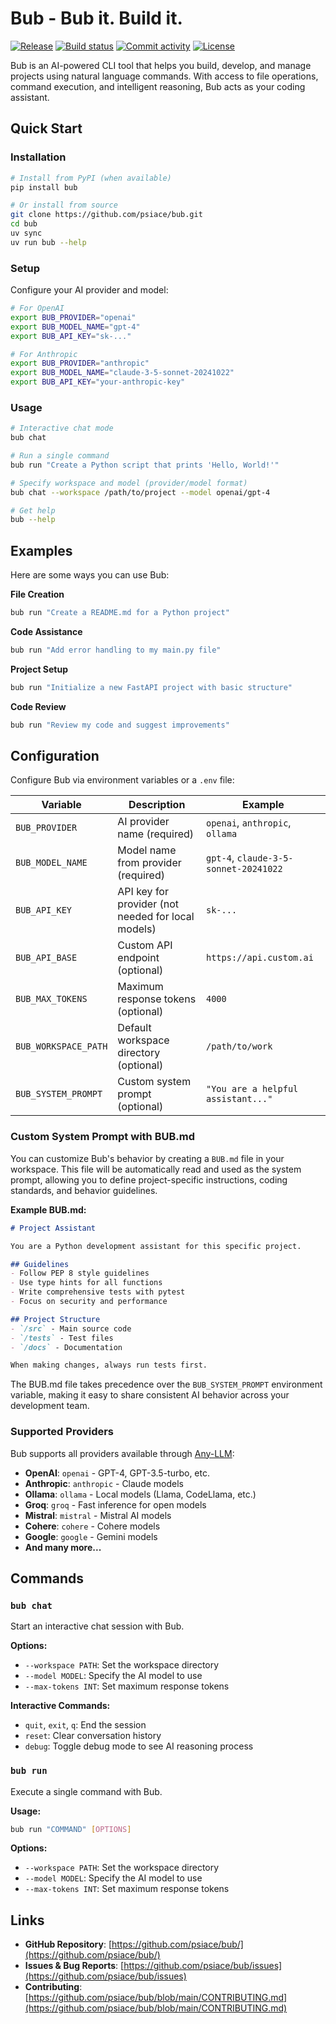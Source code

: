 # Bub - Bub it. Build it.

[![Release](https://img.shields.io/github/v/release/psiace/bub)](https://github.com/psiace/bub/releases)
[![Build status](https://img.shields.io/github/actions/workflow/status/psiace/bub/main.yml?branch=main)](https://github.com/psiace/bub/actions/workflows/main.yml?query=branch%3Amain)
[![Commit activity](https://img.shields.io/github/commit-activity/m/psiace/bub)](https://github.com/psiace/bub/graphs/commit-activity)
[![License](https://img.shields.io/github/license/psiace/bub)](https://github.com/psiace/bub/blob/main/LICENSE)

Bub is an AI-powered CLI tool that helps you build, develop, and manage projects using natural language commands. With access to file operations, command execution, and intelligent reasoning, Bub acts as your coding assistant.

## Quick Start

### Installation

```bash
# Install from PyPI (when available)
pip install bub

# Or install from source
git clone https://github.com/psiace/bub.git
cd bub
uv sync
uv run bub --help
```

### Setup

Configure your AI provider and model:

```bash
# For OpenAI
export BUB_PROVIDER="openai"
export BUB_MODEL_NAME="gpt-4"
export BUB_API_KEY="sk-..."

# For Anthropic
export BUB_PROVIDER="anthropic"
export BUB_MODEL_NAME="claude-3-5-sonnet-20241022"
export BUB_API_KEY="your-anthropic-key"
```

### Usage

```bash
# Interactive chat mode
bub chat

# Run a single command
bub run "Create a Python script that prints 'Hello, World!'"

# Specify workspace and model (provider/model format)
bub chat --workspace /path/to/project --model openai/gpt-4

# Get help
bub --help
```

## Examples

Here are some ways you can use Bub:

**File Creation**
```bash
bub run "Create a README.md for a Python project"
```

**Code Assistance**
```bash
bub run "Add error handling to my main.py file"
```

**Project Setup**
```bash
bub run "Initialize a new FastAPI project with basic structure"
```

**Code Review**
```bash
bub run "Review my code and suggest improvements"
```

## Configuration

Configure Bub via environment variables or a `.env` file:

| Variable | Description | Example |
|----------|-------------|---------|
| `BUB_PROVIDER` | AI provider name (required) | `openai`, `anthropic`, `ollama` |
| `BUB_MODEL_NAME` | Model name from provider (required) | `gpt-4`, `claude-3-5-sonnet-20241022` |
| `BUB_API_KEY` | API key for provider (not needed for local models) | `sk-...` |
| `BUB_API_BASE` | Custom API endpoint (optional) | `https://api.custom.ai` |
| `BUB_MAX_TOKENS` | Maximum response tokens (optional) | `4000` |
| `BUB_WORKSPACE_PATH` | Default workspace directory (optional) | `/path/to/work` |
| `BUB_SYSTEM_PROMPT` | Custom system prompt (optional) | `"You are a helpful assistant..."` |

### Custom System Prompt with BUB.md

You can customize Bub's behavior by creating a `BUB.md` file in your workspace. This file will be automatically read and used as the system prompt, allowing you to define project-specific instructions, coding standards, and behavior guidelines.

**Example BUB.md:**

```markdown
# Project Assistant

You are a Python development assistant for this specific project.

## Guidelines
- Follow PEP 8 style guidelines
- Use type hints for all functions
- Write comprehensive tests with pytest
- Focus on security and performance

## Project Structure
- `/src` - Main source code
- `/tests` - Test files
- `/docs` - Documentation

When making changes, always run tests first.
```

The BUB.md file takes precedence over the `BUB_SYSTEM_PROMPT` environment variable, making it easy to share consistent AI behavior across your development team.

### Supported Providers

Bub supports all providers available through [Any-LLM](https://mozilla-ai.github.io/any-llm/):

- **OpenAI**: `openai` - GPT-4, GPT-3.5-turbo, etc.
- **Anthropic**: `anthropic` - Claude models
- **Ollama**: `ollama` - Local models (Llama, CodeLlama, etc.)
- **Groq**: `groq` - Fast inference for open models
- **Mistral**: `mistral` - Mistral AI models
- **Cohere**: `cohere` - Cohere models
- **Google**: `google` - Gemini models
- **And many more...**

## Commands

### `bub chat`

Start an interactive chat session with Bub.

**Options:**
- `--workspace PATH`: Set the workspace directory
- `--model MODEL`: Specify the AI model to use
- `--max-tokens INT`: Set maximum response tokens

**Interactive Commands:**
- `quit`, `exit`, `q`: End the session
- `reset`: Clear conversation history
- `debug`: Toggle debug mode to see AI reasoning process

### `bub run`

Execute a single command with Bub.

**Usage:**
```bash
bub run "COMMAND" [OPTIONS]
```

**Options:**
- `--workspace PATH`: Set the workspace directory
- `--model MODEL`: Specify the AI model to use
- `--max-tokens INT`: Set maximum response tokens

## Links

- **GitHub Repository**: [https://github.com/psiace/bub/](https://github.com/psiace/bub/)
- **Issues & Bug Reports**: [https://github.com/psiace/bub/issues](https://github.com/psiace/bub/issues)
- **Contributing**: [https://github.com/psiace/bub/blob/main/CONTRIBUTING.md](https://github.com/psiace/bub/blob/main/CONTRIBUTING.md)
